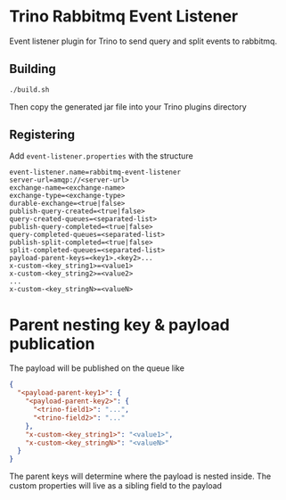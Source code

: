 # Trino Rabbitmq Event Listener

Event listener plugin for Trino to send query and split events to rabbitmq.

## Building

```bash
./build.sh
```

Then copy the generated jar file into your Trino plugins directory

## Registering

Add `event-listener.properties` with the structure

```properties
event-listener.name=rabbitmq-event-listener
server-url=amqp://<server-url>
exchange-name=<exchange-name>
exchange-type=<exchange-type>
durable-exchange=<true|false>
publish-query-created=<true|false>
query-created-queues=<separated-list>
publish-query-completed=<true|false>
query-completed-queues=<separated-list>
publish-split-completed=<true|false>
split-completed-queues=<separated-list>
payload-parent-keys=<key1>.<key2>...
x-custom-<key_string1>=<value1>
x-custom-<key_string2>=<value2>
...
x-custom-<key_stringN>=<valueN>
```

# Parent nesting key & payload publication

The payload will be published on the queue like

```json
{
  "<payload-parent-key1>": {
    "<payload-parent-key2>": {
      "<trino-field1>": "...",
      "<trino-field2>": "..."
    },
    "x-custom-<key_string1>": "<value1>",
    "x-custom-<key_stringN>": "<valueN>"
  }
}
```

The parent keys will determine where the payload is nested inside. 
The custom properties will live as a sibling field to the payload